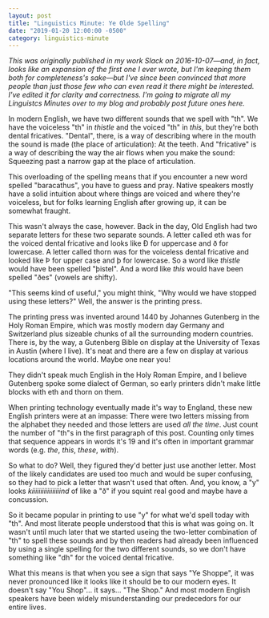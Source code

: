 ```yaml
---
layout: post
title: "Linguistics Minute: Ye Olde Spelling"
date: "2019-01-20 12:00:00 -0500"
category: linguistics-minute
---
```

_This was originally published in my work Slack on 2016-10-07—and, in fact,
looks like an expansion of the first one I ever wrote, but I'm keeping them both
for completeness's sake—but I've since been convinced that more people than just
those few who can even read it there might be interested. I've edited it for
clarity and correctness. I'm going to migrate all my Linguistcs Minutes over to
my blog and probably post future ones here._

In modern English, we have two different sounds that we spell with "th". We have
the voiceless "th" in _thistle_ and the voiced "th" in _this_, but they're both
dental fricatives. "Dental", there, is a way of describing where in the mouth
the sound is made (the place of articulation): At the teeth. And "fricative" is
a way of describing the way the air flows when you make the sound: Squeezing
past a narrow gap at the place of articulation.

This overloading of the spelling means that if you encounter a new word spelled
"baracathus", you have to guess and pray. Native speakers mostly have a solid
intuition about where things are voiced and where they're voiceless, but for
folks learning English after growing up, it can be somewhat fraught.

This wasn't always the case, however. Back in the day, Old English had two
separate letters for these two separate sounds. A letter called eth was for the
voiced dental fricative and looks like Ð for uppercase and ð for lowercase. A
letter called thorn was for the voiceless dental fricative and looked like Þ for
upper case and þ for lowercase. So a word like _thistle_ would have been spelled
"þistel". And a word like _this_ would have been spelled "ðes" (vowels are
shifty).

"This seems kind of useful," you might think, "Why would we have stopped using
these letters?" Well, the answer is the printing press.

The printing press was invented around 1440 by Johannes Gutenberg in the Holy
Roman Empire, which was mostly modern day Germany and Switzerland plus sizeable
chunks of all the surrounding modern countries. There is, by the way, a
Gutenberg Bible on display at the University of Texas in Austin (where I live).
It's neat and there are a few on display at various locations around the world.
Maybe one near you!

They didn't speak much English in the Holy Roman Empire, and I believe Gutenberg
spoke some dialect of German, so early printers didn't make little blocks with
eth and thorn on them.

When printing technology eventually made it's way to England, these new English
printers were at an impasse: There were two letters missing from the alphabet
they needed and those letters are used _all the time_. Just count the number of
"th"s in the first paragraph of this post. Counting only times that sequence
appears in words it's 19 and it's often in important grammar words (e.g. _the_,
_this_, _these_, _with_).

So what to do? Well, they figured they'd better just use another letter. Most of
the likely candidates are used too much and would be super confusing, so they
had to pick a letter that wasn't used that often. And, you know, a "y" looks
_kiiiiiiiiiiiiiiiiind_ of like a "ð" if you squint real good and maybe have a
concussion.

So it became popular in printing to use "y" for what we'd spell today with "th".
And most literate people understood that this is what was going on. It wasn't
until much later that we started useing the two-letter combination of "th" to
spell these sounds and by then readers had already been influenced by using a
single spelling for the two different sounds, so we don't have something like
"dh" for the voiced dental fricative.

What this means is that when you see a sign that says "Ye Shoppe", it was never
pronounced like it looks like it should be to our modern eyes. It doesn't say
"You Shop"… it says… "The Shop." And most modern English speakers have been
widely misunderstanding our predecedors for our entire lives.
